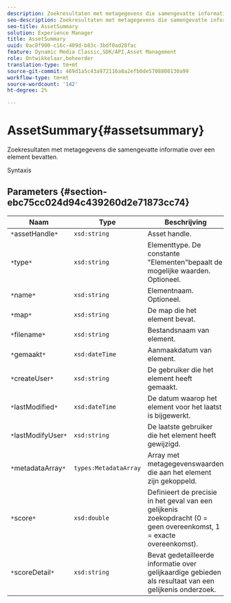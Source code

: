 ```yaml
---
description: Zoekresultaten met metagegevens die samengevatte informatie over een element bevatten.
seo-description: Zoekresultaten met metagegevens die samengevatte informatie over een element bevatten.
seo-title: AssetSummary
solution: Experience Manager
title: AssetSummary
uuid: 0ac8f900-c16c-409d-b83c-3bdf0ad28fac
feature: Dynamic Media Classic,SDK/API,Asset Management
role: Ontwikkelaar,beheerder
translation-type: tm+mt
source-git-commit: 469d1a5c43a972116a8a2efb0de5708800130a99
workflow-type: tm+mt
source-wordcount: '142'
ht-degree: 2%

---
```



# AssetSummary{#assetsummary}

Zoekresultaten met metagegevens die samengevatte informatie over een element bevatten.

Syntaxis

## Parameters {#section-ebc75cc024d94c439260d2e71873cc74}

| Naam | Type | Beschrijving |
|---|---|---|
| `*`assetHandle`*` | `xsd:string` | Asset handle. |
| `*`type`*` | `xsd:string` | Elementtype. De constante &quot;Elementen&quot;bepaalt de mogelijke waarden. Optioneel. |
| `*`name`*` | `xsd:string` | Elementnaam. Optioneel. |
| `*`map`*` | `xsd:string` | De map die het element bevat. |
| `*`filename`*` | `xsd:string` | Bestandsnaam van element. |
| `*`gemaakt`*` | `xsd:dateTime` | Aanmaakdatum van element. |
| `*`createUser`*` | `xsd:string` | De gebruiker die het element heeft gemaakt. |
| `*`lastModified`*` | `xsd:dateTime` | De datum waarop het element voor het laatst is bijgewerkt. |
| `*`lastModifyUser`*` | `xsd:string` | De laatste gebruiker die het element heeft gewijzigd. |
| `*`metadataArray`*` | `types:MetadataArray` | Array met metagegevenswaarden die aan het element zijn gekoppeld. |
| `*`score`*` | `xsd:double` | Definieert de precisie in het geval van een gelijkenis zoekopdracht (0 = geen overeenkomst, 1 = exacte overeenkomst). |
| `*`scoreDetail`*` | `xsd:string` | Bevat gedetailleerde informatie over gelijkaardige gebieden als resultaat van een gelijkenis onderzoek. |

